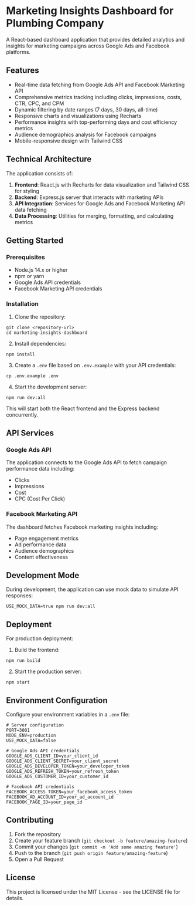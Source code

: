 # Marketing Insights Dashboard for Plumbing Company

A React-based dashboard application that provides detailed analytics and insights for marketing campaigns across Google Ads and Facebook platforms.

## Features

- Real-time data fetching from Google Ads API and Facebook Marketing API
- Comprehensive metrics tracking including clicks, impressions, costs, CTR, CPC, and CPM
- Dynamic filtering by date ranges (7 days, 30 days, all-time)
- Responsive charts and visualizations using Recharts
- Performance insights with top-performing days and cost efficiency metrics
- Audience demographics analysis for Facebook campaigns
- Mobile-responsive design with Tailwind CSS

## Technical Architecture

The application consists of:

1. **Frontend**: React.js with Recharts for data visualization and Tailwind CSS for styling
2. **Backend**: Express.js server that interacts with marketing APIs
3. **API Integration**: Services for Google Ads and Facebook Marketing API data fetching
4. **Data Processing**: Utilities for merging, formatting, and calculating metrics

## Getting Started

### Prerequisites

- Node.js 14.x or higher
- npm or yarn
- Google Ads API credentials
- Facebook Marketing API credentials

### Installation

1. Clone the repository:
```
git clone <repository-url>
cd marketing-insights-dashboard
```

2. Install dependencies:
```
npm install
```

3. Create a `.env` file based on `.env.example` with your API credentials:
```
cp .env.example .env
```

4. Start the development server:
```
npm run dev:all
```

This will start both the React frontend and the Express backend concurrently.

## API Services

### Google Ads API

The application connects to the Google Ads API to fetch campaign performance data including:
- Clicks
- Impressions
- Cost
- CPC (Cost Per Click)

### Facebook Marketing API

The dashboard fetches Facebook marketing insights including:
- Page engagement metrics
- Ad performance data
- Audience demographics
- Content effectiveness

## Development Mode

During development, the application can use mock data to simulate API responses:

```
USE_MOCK_DATA=true npm run dev:all
```

## Deployment

For production deployment:

1. Build the frontend:
```
npm run build
```

2. Start the production server:
```
npm start
```

## Environment Configuration

Configure your environment variables in a `.env` file:

```
# Server configuration
PORT=3001
NODE_ENV=production
USE_MOCK_DATA=false

# Google Ads API credentials
GOOGLE_ADS_CLIENT_ID=your_client_id
GOOGLE_ADS_CLIENT_SECRET=your_client_secret
GOOGLE_ADS_DEVELOPER_TOKEN=your_developer_token
GOOGLE_ADS_REFRESH_TOKEN=your_refresh_token
GOOGLE_ADS_CUSTOMER_ID=your_customer_id

# Facebook API credentials
FACEBOOK_ACCESS_TOKEN=your_facebook_access_token
FACEBOOK_AD_ACCOUNT_ID=your_ad_account_id
FACEBOOK_PAGE_ID=your_page_id
```

## Contributing

1. Fork the repository
2. Create your feature branch (`git checkout -b feature/amazing-feature`)
3. Commit your changes (`git commit -m 'Add some amazing feature'`)
4. Push to the branch (`git push origin feature/amazing-feature`)
5. Open a Pull Request

## License

This project is licensed under the MIT License - see the LICENSE file for details.